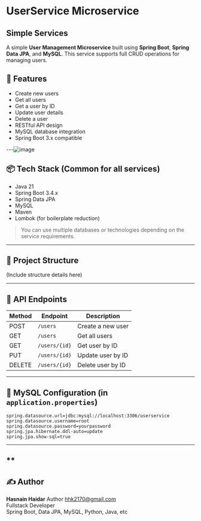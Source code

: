 # UserService Microservice
## Simple Services
A simple **User Management Microservice** built using **Spring Boot**, **Spring Data JPA**, and **MySQL**. This service supports full CRUD operations for managing users.

## 🚀 Features

- Create new users
- Get all users
- Get a user by ID
- Update user details
- Delete a user
- RESTful API design
- MySQL database integration
- Spring Boot 3.x compatible

---![image](https://github.com/user-attachments/assets/7118b45f-a1a0-47b8-b70f-7fcc0744719f)


## 📦 Tech Stack (Common for all services)

- Java 21
- Spring Boot 3.4.x
- Spring Data JPA
- MySQL
- Maven
- Lombok (for boilerplate reduction)

> You can use multiple databases or technologies depending on the service requirements.

---

## 📁 Project Structure

(Include structure details here)

---

## 📌 API Endpoints

| Method | Endpoint        | Description              |
|--------|------------------|--------------------------|
| POST   | `/users`         | Create a new user        |
| GET    | `/users`         | Get all users            |
| GET    | `/users/{id}`    | Get user by ID           |
| PUT    | `/users/{id}`    | Update user by ID        |
| DELETE | `/users/{id}`    | Delete user by ID        |

---

## 💾 MySQL Configuration (in `application.properties`)

```properties
spring.datasource.url=jdbc:mysql://localhost:3306/userservice
spring.datasource.username=root
spring.datasource.password=yourpassword
spring.jpa.hibernate.ddl-auto=update
spring.jpa.show-sql=true
```
__________________
**
-----

## ✍️ Author

**Hasnain Haidar** Author
hhk2170@gmail.com  
Fullstack Developer  
Spring Boot, Data JPA, MySQL, Python, Java, etc

